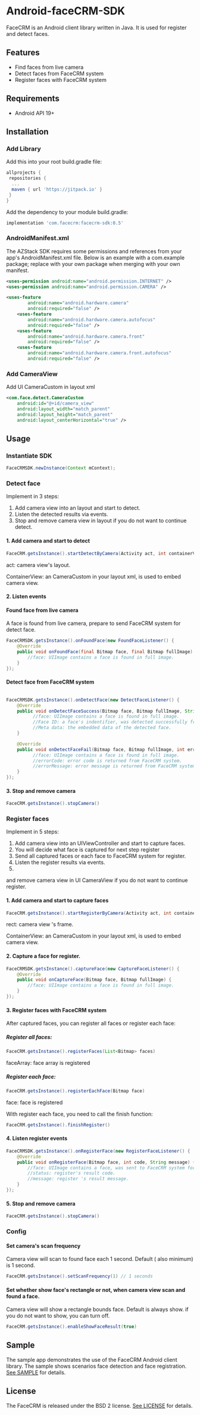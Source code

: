 # Android-faceCRM-SDK

FaceCRM is an Android client library written in Java. It is used for register and detect faces.

## Features
* Find faces from live camera
* Detect faces from FaceCRM system
* Register faces with FaceCRM system

## Requirements
* Android API 19+

## Installation

### Add Library

Add this into your root build.gradle file:

```gradle
allprojects {
 repositories {
  ...
  maven { url 'https://jitpack.io' }
 }
}
```

Add the dependency to your module build.gradle:

```gradle
implementation 'com.facecrm:facecrm-sdk:0.5'
```

### AndroidManifest.xml

The AZStack SDK requires some permissions and references from your app's AndroidManifest.xml file.
Below is an example with a com.example package; replace with your own package when merging with your own manifest.

```xml
<uses-permission android:name="android.permission.INTERNET" />
<uses-permission android:name="android.permission.CAMERA" />

<uses-feature
        android:name="android.hardware.camera"
        android:required="false" />
    <uses-feature
        android:name="android.hardware.camera.autofocus"
        android:required="false" />
    <uses-feature
        android:name="android.hardware.camera.front"
        android:required="false" />
    <uses-feature
        android:name="android.hardware.camera.front.autofocus"
        android:required="false" />
```

### Add CameraView

Add UI CameraCustom in layout xml

```xml
<com.face.detect.CameraCustom
    android:id="@+id/camera_view"
    android:layout_width="match_parent"
    android:layout_height="match_parent"
    android:layout_centerHorizontal="true" />
```


## Usage
### Instantiate SDK
```java
FaceCRMSDK.newInstance(Context mContext);
```

### Detect face 
Implement in 3 steps:
1. Add camera view into an layout and start to detect.
2. Listen the detected results via events.
3. Stop and remove camera view in layout if you do not want to continue detect.

#### 1. Add camera and start to detect
```java
FaceCRM.getsInstance().startDetectByCamera(Activity act, int containerView)
```
act: camera view's layout.

ContainerView: an CameraCustom in your layout xml, is used to embed camera view.


#### 2. Listen events
#### Found face from live camera
A face is found from live camera, prepare to send FaceCRM system for detect face.
```java
FaceCRMSDK.getsInstance().onFoundFace(new FoundFaceListener() {
    @Override
    public void onFoundFace(final Bitmap face, final Bitmap fullImage) {
        //face: UIImage contains a face is found in full image.
    }
});
```

#### Detect face from FaceCRM system
```java

FaceCRMSDK.getsInstance().onDetectFace(new DetectFaceListener() {
    @Override
    public void onDetectFaceSuccess(Bitmap face, Bitmap fullImage, String faceId, String metaData) {
          //face: UIImage contains a face is found in full image. 
          //Face ID: a face's indentifier, was detected successfully from FaceCRM system. 
          //Meta data: the embedded data of the detected face.
    }

    @Override
    public void onDetectFaceFail(Bitmap face, Bitmap fullImage, int errorCode, String errorMessage) {
          //face: UIImage contains a face is found in full image. 
          //errorCode: error code is returned from FaceCRM system.
          //errorMessage: error message is returned from FaceCRM system.
    }
});
```

#### 3. Stop and remove camera
```java
FaceCRM.getsInstance().stopCamera()
```

### Register faces
Implement in 5 steps:
1. Add camera view into an UIViewController and start to capture faces.
2. You will decide what face is captured for next step register
3. Send all captured faces or each face to FaceCRM system for register.
2. Listen the register results via events.
3. 
and remove camera view in UI CameraView if you do not want to continue register.

#### 1. Add camera and start to capture faces
```java
FaceCRM.getsInstance().startRegisterByCamera(Activity act, int containerView)
```
rect: camera view 's frame.

ContainerView: an CameraCustom in your layout xml, is used to embed camera view.

#### 2. Capture a face for register.
```java
FaceCRMSDK.getsInstance().captureFace(new CaptureFaceListener() {
    @Override
    public void onCaptureFace(Bitmap face, Bitmap fullImage) {
        //face: UIImage contains a face is found in full image.
    }
});
```

#### 3. Register faces with FaceCRM system
After captured faces, you can register all faces or register each face:

##### Register all faces:
```java
FaceCRM.getsInstance().registerFaces(List<Bitmap> faces)
```
faceArray: face array is registered

##### Register each face:
```java
FaceCRM.getsInstance().registerEachFace(Bitmap face)
```
face: face is registered

With register each face, you need to call the finish function:
```java
FaceCRM.getsInstance().finishRegister()
```

#### 4. Listen register events
```java
FaceCRMSDK.getsInstance().onRegisterFace(new RegisterFaceListener() {
    @Override
    public void onRegisterFace(Bitmap face, int code, String message) {
        //face: UIImage contains a face, was sent to FaceCRM system for register. 
        //status: register's result code.
        //message: register 's result message.
    }
});
```

#### 5. Stop and remove camera
```java
FaceCRM.getsInstance().stopCamera()
```

### Config
#### Set camera's scan frequency
Camera view will scan to found face each 1 second. Default ( also minimum) is 1 second.
```java
FaceCRM.getsInstance().setScanFrequency(1) // 1 seconds
```

#### Set whether show face's rectangle or not, when camera view scan and found a face.
Camera view will show a rectangle bounds face. Default is always show. if you do not want to show, you can turn off.
```java
FaceCRM.getsInstance().enableShowFaceResult(true)
```


## Sample

The sample app demonstrates the use of the FaceCRM Android client library. The sample shows scenarios face detection and face registration. [See SAMPLE](https://github.com/facecrm/facecrm-android-sample) for details.

## License
The FaceCRM is released under the BSD 2 license. [See LICENSE](https://github.com/facecrm/facecrm-android-sdk/blob/master/LICENSE) for details.

